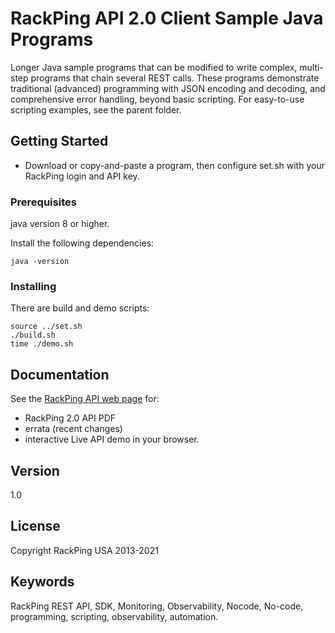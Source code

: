 # RackPing API 2.0 Client Sample Java Programs

Longer Java sample programs that can be modified to write complex, multi-step programs that chain several REST calls. These programs demonstrate traditional (advanced) programming with JSON encoding and decoding, and comprehensive error handling, beyond basic scripting. For easy-to-use scripting examples, see the parent folder.

## Getting Started

* Download or copy-and-paste a program, then configure set.sh with your RackPing login and API key.

### Prerequisites

java version 8 or higher.

Install the following dependencies:

```
java -version
```

### Installing

There are build and demo scripts:

```
source ../set.sh
./build.sh
time ./demo.sh
```

## Documentation

See the [RackPing API web page](https://www.rackping.com/api.html) for:

* RackPing 2.0 API PDF
* errata (recent changes)
* interactive Live API demo in your browser.

## Version

1.0

## License

Copyright RackPing USA 2013-2021

## Keywords

RackPing REST API, SDK, Monitoring, Observability, Nocode, No-code, programming, scripting, observability, automation.

